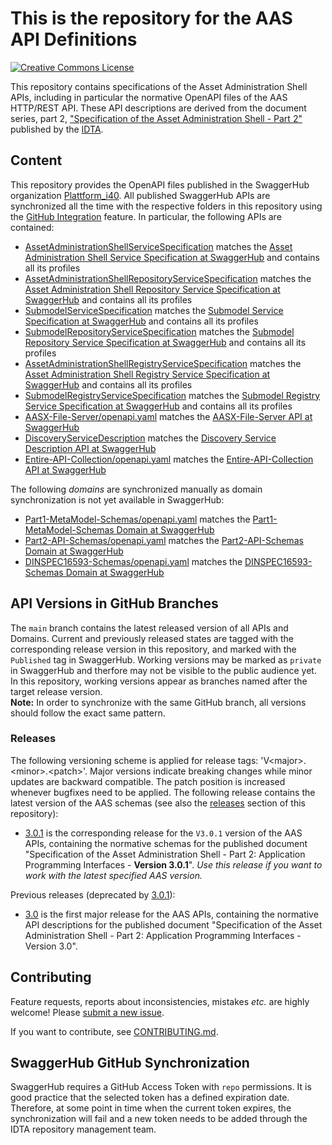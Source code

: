 # This is the repository for the AAS API Definitions

[![Creative Commons License](
https://licensebuttons.net/l/by/4.0/88x31.png
)](
https://creativecommons.org/licenses/by/4.0/
)

This repository contains specifications of the Asset Administration Shell APIs, including in particular the normative OpenAPI files of the AAS HTTP/REST API.
These API descriptions are derived from the document series, part 2,
["Specification of the Asset Administration Shell - Part 2"](
https://industrialdigitaltwin.org/en/content-hub/
) published by the [IDTA](https://industrialdigitaltwin.org/en/).


## Content
This repository provides the OpenAPI files published in the SwaggerHub organization [Plattform_i40](https://app.swaggerhub.com/search?owner=Plattform_i40).
All published SwaggerHub APIs are synchronized all the time with the respective folders in this repository using the [GitHub Integration](https://support.smartbear.com/swaggerhub/docs/integrations/github-sync.html) feature. In particular, the following APIs are contained:
* [AssetAdministrationShellServiceSpecification](./AssetAdministrationShellServiceSpecification) matches the [Asset Administration Shell Service Specification at SwaggerHub](https://app.swaggerhub.com/apis/Plattform_i40/AssetAdministrationShellServiceSpecification) and contains all its profiles
* [AssetAdministrationShellRepositoryServiceSpecification](./AssetAdministrationShellRepositoryServiceSpecification) matches the [Asset Administration Shell Repository Service Specification at SwaggerHub](https://app.swaggerhub.com/apis/Plattform_i40/AssetAdministrationShellRepositoryServiceSpecification) and contains all its profiles
* [SubmodelServiceSpecification](./SubmodelServiceSpecification) matches the [Submodel Service Specification at SwaggerHub](https://app.swaggerhub.com/apis/Plattform_i40/SubmodelServiceSpecification) and contains all its profiles
* [SubmodelRepositoryServiceSpecification](./SubmodelRepositoryServiceSpecification) matches the [Submodel Repository Service Specification at SwaggerHub](https://app.swaggerhub.com/apis/Plattform_i40/SubmodelRepositoryServiceSpecification) and contains all its profiles
* [AssetAdministrationShellRegistryServiceSpecification](./AssetAdministrationShellRegistryServiceSpecification) matches the [Asset Administration Shell Registry Service Specification at SwaggerHub](https://app.swaggerhub.com/apis/Plattform_i40/AssetAdministrationShellRegistryServiceSpecification) and contains all its profiles
* [SubmodelRegistryServiceSpecification](./SubmodelRegistryServiceSpecification) matches the [Submodel Registry Service Specification at SwaggerHub](https://app.swaggerhub.com/apis/Plattform_i40/SubmodelRegistryServiceSpecification) and contains all its profiles
* [AASX-File-Server/openapi.yaml](./AASX-File-Server/openapi.yaml) matches the [AASX-File-Server API at SwaggerHub](https://app.swaggerhub.com/apis/Plattform_i40/AASX-File-Server)
* [DiscoveryServiceDescription](./DiscoveryServiceDescription) matches the [Discovery Service Description API at SwaggerHub](https://app.swaggerhub.com/apis/Plattform_i40/DiscoveryServiceDescription)
* [Entire-API-Collection/openapi.yaml](./Entire-API-Collection/openapi.yaml) matches the [Entire-API-Collection API at SwaggerHub](https://app.swaggerhub.com/apis/Plattform_i40/Entire-API-Collection)

The following *domains* are synchronized manually as domain synchronization is not yet available in SwaggerHub:
* [Part1-MetaModel-Schemas/openapi.yaml](./Part1-MetaModel-Schemas/openapi.yaml) matches the [Part1-MetaModel-Schemas Domain at SwaggerHub](https://app.swaggerhub.com/domains/Plattform_i40/Part1-MetaModel-Schemas)
* [Part2-API-Schemas/openapi.yaml](./Part2-API-Schemas/openapi.yaml) matches the [Part2-API-Schemas Domain at SwaggerHub](https://app.swaggerhub.com/domains/Plattform_i40/Part2-API-Schemas)
* [DINSPEC16593-Schemas/openapi.yaml](./DINSPEC16593-Schemas/openapi.yaml) matches the [DINSPEC16593-Schemas Domain at SwaggerHub](https://app.swaggerhub.com/domains/Plattform_i40/DINSPEC16593-Schemas)



## API Versions in GitHub Branches

The `main` branch contains the latest released version of all APIs and Domains. Current and previously released states are tagged with the corresponding release version in this repository, and marked with the `Published` tag in SwaggerHub.
Working versions may be marked as `private` in SwaggerHub and therfore may not be visible to the public audience yet. In this repository, working versions appear as branches named after the target release version.  
**Note:** In order to synchronize with the same GitHub branch, all versions should follow the exact same pattern.

### Releases

The following versioning scheme is applied for release tags: 'V\<major>.\<minor>.\<patch>'. 
Major versions indicate breaking changes while minor updates are backward compatible.
The patch position is increased whenever bugfixes need to be applied. 
The following release contains the latest version of the AAS schemas (see also the [releases](https://github.com/admin-shell-io/aas-specs-api/releases) section of this repository):
* [3.0.1](https://github.com/admin-shell-io/aas-specs/releases/tag/V3.0.1) is the corresponding release for the `V3.0.1` version of the AAS APIs, containing the normative schemas for the published document "Specification of the Asset Administration Shell - Part 2: Application Programming Interfaces - **Version 3.0.1**". *Use this release if you want to work with the latest specified AAS version.*

Previous releases (deprecated by [3.0.1](https://github.com/admin-shell-io/aas-specs/releases/tag/V3.0.1)):
* [3.0](https://github.com/admin-shell-io/aas-specs/releases/tag/V3.0) is the first major release for the AAS APIs, containing the normative API descriptions for the published document "Specification of the Asset Administration Shell - Part 2: Application Programming Interfaces - Version 3.0".


## Contributing

Feature requests, reports about inconsistencies, mistakes *etc.* are highly
welcome! Please [submit a new issue](
https://github.com/admin-shell-io/aas-specs-api/issues/new/choose
).

If you want to contribute, see [CONTRIBUTING.md](CONTRIBUTING.md).



## SwaggerHub GitHub Synchronization

SwaggerHub requires a GitHub Access Token with `repo` permissions. It is good practice that the selected token has a defined expiration date. Therefore, at some point in time when the current token expires, the synchronization will fail and a new token needs to be added through the IDTA repository management team.
